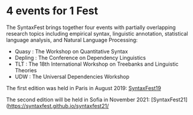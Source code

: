 # 4 events for 1 Fest

The SyntaxFest brings together four events with partially overlapping research topics including empirical syntax, linguistic annotation, statistical language analysis, and Natural Language Processing:
* Quasy : The Workshop on Quantitative Syntax
* Depling : The Conference on Dependency Linguistics
* TLT : The 18th International Workshop on Treebanks and Linguistic Theories 
* UDW : The Universal Dependencies Workshop

The first edition was held in Paris in August 2019: [SyntaxFest19](https://syntaxfest.github.io/syntaxfest19/)

The second edition will be held in Sofia in November 2021:  [SyntaxFest21](https://syntaxfest.github.io/syntaxfest21/